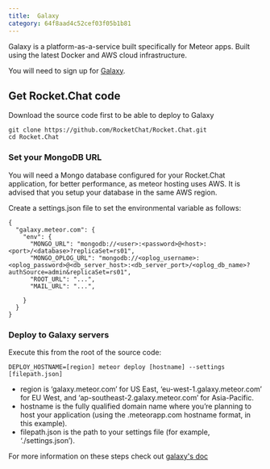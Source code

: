 ```yaml
---
title:  Galaxy
category: 64f8aad4c52cef03f05b1b81
---
```



Galaxy is a platform-as-a-service built specifically for Meteor apps. Built using the latest Docker and AWS cloud infrastructure.

You will need to sign up for [Galaxy](https://www.meteor.com/hosting/).

## Get Rocket.Chat code

Download the source code first to be able to deploy to Galaxy

```
git clone https://github.com/RocketChat/Rocket.Chat.git
cd Rocket.Chat
```

### Set your MongoDB URL

You will need a Mongo database configured for your Rocket.Chat application, for better performance, as meteor hosting uses AWS. It is advised that you setup your database in the same AWS region.

Create a settings.json file to set the environmental variable as follows:

```
{
  "galaxy.meteor.com": {
    "env": {
      "MONGO_URL": "mongodb://<user>:<password>@<host>:<port>/<database>?replicaSet=rs01",
      "MONGO_OPLOG_URL": "mongodb://<oplog_username>:<oplog_password>@<db_server_host>:<db_server_port>/<oplog_db_name>?authSource=admin&replicaSet=rs01",
      "ROOT_URL": "...",
      "MAIL_URL": "...",

    }
  }
}
```

### Deploy to Galaxy servers

Execute this from the root of the source code:

```
DEPLOY_HOSTNAME=[region] meteor deploy [hostname] --settings [filepath.json]
```

* region is ‘galaxy.meteor.com’ for US East, ‘eu-west-1.galaxy.meteor.com’ for EU West, and ‘ap-southeast-2.galaxy.meteor.com’ for Asia-Pacific.
* hostname is the fully qualified domain name where you’re planning to host your application (using the .meteorapp.com hostname format, in this example).
* filepath.json is the path to your settings file (for example, ‘./settings.json’).

For more information on these steps check out [galaxy's doc](https://galaxy-guide.meteor.com/migrate-app.html)
